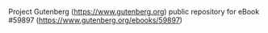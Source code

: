 Project Gutenberg (https://www.gutenberg.org) public repository for
eBook #59897 (https://www.gutenberg.org/ebooks/59897)
